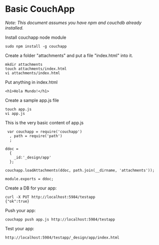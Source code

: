 # Basic CouchApp

*Note: This document assumes you have npm and couchdb already installed.*

Install couchapp node module

	sudo npm install -g couchapp
	
Create a folder "attachments" and put a file "index.html" into it.

	mkdir attachments
	touch attachments/index.html
	vi attachments/index.html
	
Put anything in index.html

	<h1>Hola Mundo!</h1>

Create a sample app.js file

	touch app.js
	vi app.js
	
This is the very basic content of app.js

	 var couchapp = require('couchapp')
	  , path = require('path')
	  ;
	
	ddoc = 
	  { 
	    _id:'_design/app'
	  };
	
	couchapp.loadAttachments(ddoc, path.join(__dirname, 'attachments'));
	
	module.exports = ddoc;
	
Create a DB for your app:

	curl -X PUT http://localhost:5984/testapp
	{"ok":true}

Push your app:

	couchapp push app.js http://localhost:5984/testapp
	
Test your app:

	http://localhost:5984/testapp/_design/app/index.html
